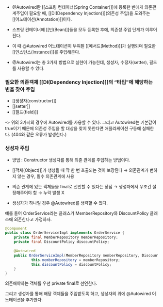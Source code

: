 - @Autowired란 [[스프링 컨테이너(Spring Container)]]에 등록한 빈에게 의존관계주입이 필요할 때, [[DI(Dependency Injection)]](의존성 주입)을 도와주는 [[어노테이션(Annotation)]]이다.

- 스프링 컨테이너에 [[빈(Bean)]]들을 모두 등록한 후에, 의존성 주입 단계가 이루어진다. 

- 이 때 @Autowired 어노테이션이 부여된 [[메서드(Method)]]가 실행되며 필요한 [[인스턴스(Instance)]]를 주입해준다.

- @Autowired는 총 3가지 방법으로 실현이 가능한데, 생성자, 수정자(setter), 필드를 사용할 수 있다.



### 필요한 의존객체 [[DI(Dependency Injection)]]의 “타입"에 해당하는 빈을 찾아 주입

- [[생성자(constructor)]]
- [[setter]]
- [[필드(field)]]

-> 위의 3가지의 경우에 Autowired를 사용할 수 있다. 그리고 Autowired는 기본값이 true이기 때문에 의존성 주입을 할 대상을 찾지 못한다면 애플리케이션 구동에 실패한다. (404와 같은 오류가 발생한다.)


### 생성자 주입
-  방법 : Constructor 생성자를 통해 의존 관계를 주입하는 방법이다.

- [[객체(Object)]]가 생성될 때 딱 한 번 호출되는 것이 보장된다 → 의존관계가 변하지 않는 경우, 필수 의존관계에 사용

- 의존 관계에 있는 객체들을 final로 선언할 수 있다는 장점 → 생성자에서 무조건 설정해주어야 함 → 누락 발생 X

- 생성자가 하나일 경우 @Autowired를 생략할 수 있다.

예를 들어 OrderService라는 클래스가 MemberRepository와 DiscountPolicy 클래스에 의존한다고 가정하자.

```java
@Component
public class OrderServiceImpl implements OrderService {
	private final MemberRepository memberRepository;
	private final DiscountPolicy discountPolicy;
	
	@Autowired
	public OrderServiceImpl(MemberRepository memberRepository, DiscountPolicy discountPolicy) {
            this.memberRepository = memberRepository;
            this.discountPolicy = discountPolicy;
	}
}
```

의존해야하는 객체를 우선 private final로 선언한다.

그리고 생성자를 통해 해당 객체들을 주입받도록 하고, 생성자의 위에 @Autowired 어노테이션을 추가한다.

